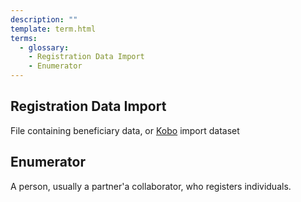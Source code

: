 ```yaml
---
description: ""
template: term.html
terms:
  - glossary: 
    - Registration Data Import
    - Enumerator
---
```


## Registration Data Import

File containing beneficiary data, or [Kobo](../../components/kobo/index.md) import dataset

## Enumerator

A person, usually a partner'a collaborator, who registers individuals.
